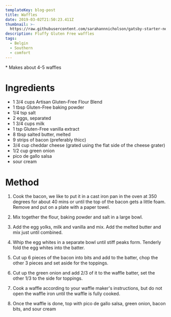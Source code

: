 ```yaml
---
templateKey: blog-post
title: Waffles
date: 2019-03-02T21:50:23.411Z
thumbnail: >-
  https://raw.githubusercontent.com/sarahannnicholson/gatsby-starter-netlify-cms/master/static/img/waffle.jpg
description: Fluffy Gluten Free waffles
tags:
  - Belgin
  - Southern
  - comfort
---
```

\* Makes about 4-5 waffles

# Ingredients

* 1 3/4 cups Artisan Gluten-Free Flour Blend
* 1 tbsp Gluten-Free baking powder
* 1/4 tsp salt
* 2 eggs, separated
* 1 3/4 cups milk
* 1 tsp Gluten-Free vanilla extract
* 8 tbsp salted butter, melted
* 9 strips of bacon (preferably thicc)
* 3/4 cup cheddar cheese (grated using the flat side of the cheese grater)
* 1/2 cup green onion
* pico de gallo salsa
* sour cream

# Method

1. Cook the bacon, we like to put it in a cast iron pan in the oven at 350 degrees for about 40 mins or until the top of the bacon gets a little foam. Remove and put on a plate with a paper towel. 



2. Mix together the flour, baking powder and salt in a large bowl.



3. Add the egg yolks, milk and vanilla and mix. Add the melted butter and mix just until combined.



3. Whip the egg whites in a separate bowl until stiff peaks form. Tenderly fold the egg whites into the batter.

 

4. Cut up 6 pieces of the bacon into bits and add to the batter, chop the other 3 pieces and set aside for the toppings. 



5. Cut up the green onion and add 2/3 of it to the waffle batter, set the other 1/3 to the side for toppings. 



6. Cook a waffle according to your waffle maker's instructions, but do not open the waffle iron until the waffle is fully cooked.

 7. Once the waffle is done, top with pico de gallo salsa, green onion, bacon bits, and sour cream
